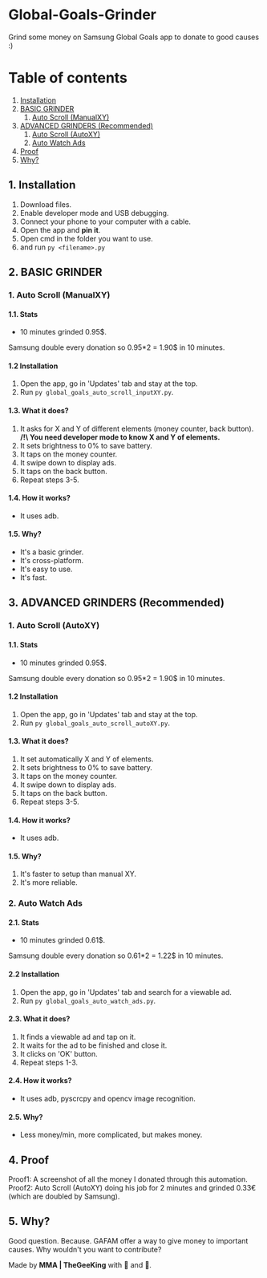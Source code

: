 # Global-Goals-Grinder

Grind some money on Samsung Global Goals app to donate to good causes :)

# Table of contents

1. [Installation](#1-installation)
2. [BASIC GRINDER](#2-basic-grinder)
   1. [Auto Scroll (ManualXY)](#1-auto-scroll-manualxy)
3. [ADVANCED GRINDERS (Recommended)](#3-advanced-grinders-recommended)
   1. [Auto Scroll (AutoXY)](#1-auto-scroll-autoxy)
   2. [Auto Watch Ads](#2-auto-watch-ads)
4. [Proof](#4-proof)
5. [Why?](#5-why)

## 1. Installation

1. Download files.
2. Enable developer mode and USB debugging.
3. Connect your phone to your computer with a cable.
4. Open the app and **pin it**.
5. Open cmd in the folder you want to use.
6. and run `py <filename>.py`

## 2. BASIC GRINDER

### 1. Auto Scroll (ManualXY)

#### 1.1. Stats

- 10 minutes grinded 0.95$.

Samsung double every donation so 0.95\*2 = 1.90$ in 10 minutes.

#### 1.2 Installation

1. Open the app, go in 'Updates' tab and stay at the top.
2. Run `py global_goals_auto_scroll_inputXY.py`.

#### 1.3. What it does?

1.  It asks for X and Y of different elements (money counter, back button). **/!\ You need developer mode to know X and Y of elements.**
2.  It sets brightness to 0% to save battery.
3.  It taps on the money counter.
4.  It swipe down to display ads.
5.  It taps on the back button.
6.  Repeat steps 3-5.

#### 1.4. How it works?

- It uses adb.

#### 1.5. Why?

- It's a basic grinder.
- It's cross-platform.
- It's easy to use.
- It's fast.

## 3. ADVANCED GRINDERS (Recommended)

### 1. Auto Scroll (AutoXY)

#### 1.1. Stats

- 10 minutes grinded 0.95$.

Samsung double every donation so 0.95\*2 = 1.90$ in 10 minutes.

#### 1.2 Installation

1. Open the app, go in 'Updates' tab and stay at the top.
2. Run `py global_goals_auto_scroll_autoXY.py`.

#### 1.3. What it does?

1.  It set automatically X and Y of elements.
2.  It sets brightness to 0% to save battery.
3.  It taps on the money counter.
4.  It swipe down to display ads.
5.  It taps on the back button.
6.  Repeat steps 3-5.

#### 1.4. How it works?

- It uses adb.

#### 1.5. Why?

1.  It's faster to setup than manual XY.
2.  It's more reliable.

### 2. Auto Watch Ads

#### 2.1. Stats

- 10 minutes grinded 0.61$.

Samsung double every donation so 0.61\*2 = 1.22$ in 10 minutes.

#### 2.2 Installation

1. Open the app, go in 'Updates' tab and search for a viewable ad.
2. Run `py global_goals_auto_watch_ads.py`.

#### 2.3. What it does?

1.  It finds a viewable ad and tap on it.
2.  It waits for the ad to be finished and close it.
3.  It clicks on 'OK' button.
4.  Repeat steps 1-3.

#### 2.4. How it works?

- It uses adb, pyscrcpy and opencv image recognition.

#### 2.5. Why?

- Less money/min, more complicated, but makes money.

## 4. Proof

Proof1: A screenshot of all the money I donated through this automation.
Proof2: Auto Scroll (AutoXY) doing his job for 2 minutes and grinded 0.33€(which are doubled by Samsung).

## 5. Why?

Good question. Because. GAFAM offer a way to give money to important causes. Why wouldn't you want to contribute?

Made by **MMA | TheGeeKing** with 🧀 and 🍪.
